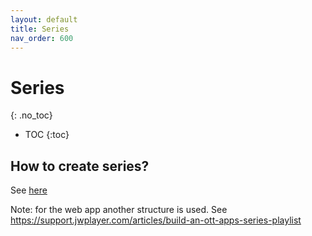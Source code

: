 ```yaml
---
layout: default
title: Series
nav_order: 600
---
```

# Series
{: .no_toc}

- TOC
{:toc}

## How to create series?
See [here](https://docs.applicaster.com/integrations/jw-endpoints/#create-an-episodic-structure-using-jw-playlists)

Note: for the web app another structure is used. See 
https://support.jwplayer.com/articles/build-an-ott-apps-series-playlist 
